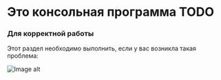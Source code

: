 # Это консольная программа TODO

<h3>Для корректной работы</h3>
Этот раздел необходимо выполнить, если у вас возникла такая проблема:

![Image alt](https://github.com/Daniil600/todo_program/blob/master/picture/img.png)
